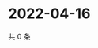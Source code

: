 # 2022-04-16

共 0 条

<!-- BEGIN WEIBO -->
<!-- 最后更新时间 Sat Apr 16 2022 20:26:08 GMT+0800 (China Standard Time) -->

<!-- END WEIBO -->
